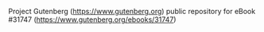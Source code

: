 Project Gutenberg (https://www.gutenberg.org) public repository for eBook #31747 (https://www.gutenberg.org/ebooks/31747)
